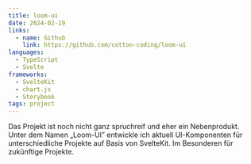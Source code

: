 ```yaml
---
title: loom-ui
date: 2024-02-19
links:
  - name: Github
    link: https://github.com/cotton-coding/loom-ui
languages:
  - TypeScript
  - Svelte
frameworks:
  - SvelteKit
  - chart.js
  - Storybook
tags: project
---
```


Das Projekt ist noch nicht ganz spruchreif und eher ein Nebenprodukt. Unter dem Namen „Loom-UI” entwickle ich aktuell UI-Komponenten für unterschiedliche Projekte auf Basis von SvelteKit. Im Besonderen für zukünftige Projekte.

